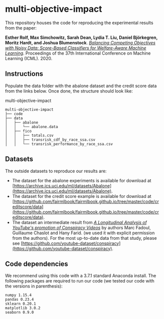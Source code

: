 # multi-objective-impact

This repository houses the code for reproducing the experimental results from the paper: 

**Esther Rolf, Max Simchowitz, Sarah Dean, Lydia T. Liu, Daniel Björkegren, Moritz Hardt, and Joshua Blumenstock**. [_Balancing Competing Objectives with Noisy Data: Score-Based Classifiers for Welfare-Aware Machine Learning_](https://arxiv.org/abs/2003.06740). Proceedings of the 37th International Conference on Machine Learning (ICML). 2020.


## Instructions
Populate the data folder with the abalone dataset and the credit score data from the links below. Once done, the structure should look like:


multi-objective-impact  
```text
multi-objective-impact  
├── code  
├── data  
│   ├── abalone  
│   │   └── abalone.data  
│   ├── fico  
│   │   ├── totals.csv  	
│   │   ├── transrisk_cdf_by_race_ssa.csv	  
│   │   └── transrisk_performance_by_race_ssa.csv  
```

## Datasets
The outside datasets to reproduce our results are:
* The dataset for the abalone experiments is available for download at [https://archive.ics.uci.edu/ml/datasets/Abalone](https://archive.ics.uci.edu/ml/datasets/Abalone).
* The dataset for the credit score example is available for download at [https://github.com/fairmlbook/fairmlbook.github.io/tree/master/code/creditscore/data](https://github.com/fairmlbook/fairmlbook.github.io/tree/master/code/creditscore/data).
* The dataset an intermediate result from [_A Longitudinal Analysis of YouTube's promotion of Conspiracy Videos_](https://www.nytimes.com/interactive/2020/03/02/technology/youtube-conspiracy-theory.html) by authors Marc Fadoul, Guillaume Chaslot and Hany Farid.  (we used it with explicit permission from the authors). For the most up-to-date data from that study, please see [https://github.com/youtube-dataset/conspiracy](https://github.com/youtube-dataset/conspiracy). 


## Code dependencies
We recommend using this code with a 3.7.1 standard Anaconda install. The following packages are required to run our code (we tested our code with the versions in parenthesis):
```text
numpy 1.15.4  
pandas 0.23.4  
sklearn 0.20.1  
matplotlib 3.0.2  
seaborn 0.9.0
```
